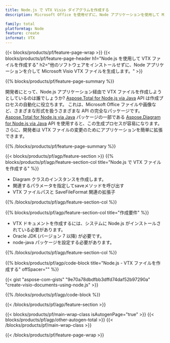```yaml
---
title: Node.js で VTX Visio ダイアグラムを作成する
description: Microsoft Office を使用せずに、Node アプリケーションを使用して Microsoft Visio VTX 図を生成します。 

family: total
platformtag: Node
feature: create
informat: VTX
---
```

{{< blocks/products/pf/feature-page-wrap >}}
{{< blocks/products/pf/feature-page-header h1="Node.js を使用して VTX ファイルを作成する" h2="他のソフトウェアをインストールせずに、Node アプリケーションを介して Microsoft Visio VTX ファイルを生成します。" >}}

{{% blocks/products/pf/feature-page-summary %}}

開発者にとって、Node.js アプリケーション経由で VTX ファイルを作成しようとしているのは誰でしょうか? [Aspose.Total for Node.js via Java](https://products.aspose.com/total/ja/nodejs-java/) API は作成プロセスの自動化に役立ちます。 これは、Microsoft Office ファイルや画像など、さまざまな形式を扱うさまざまな API の完全なパッケージです。 [Aspose.Total for Node.js via Java](https://products.aspose.com/total/ja/nodejs-java/) パッケージの一部である [Aspose.Diagram for Node.js via Java](https://products.aspose.com/diagram/ja/nodejs-java/) API を使用すると、この生成プロセスが容易になります。 さらに、開発者は VTX ファイルの変更のためにアプリケーションを簡単に拡張できます。 

{{% /blocks/products/pf/feature-page-summary %}}

{{< blocks/products/pf/agp/feature-section >}}
{{% blocks/products/pf/agp/feature-section-col title="Node.js で VTX ファイルを作成する" %}}

- Diagram クラスのインスタンスを作成します。
- 関連するパラメータを指定してsaveメソッドを呼び出す
- VTX ファイルパスと SaveFileFormat 関連の拡張子

{{% /blocks/products/pf/agp/feature-section-col %}}

{{% blocks/products/pf/agp/feature-section-col title="作成要件" %}}

- VTX ドキュメントを作成するには、システムに Node.js がインストールされている必要があります。
- Oracle JDK (バージョン 7 以降) が必要です。
- node-java パッケージを設定する必要があります。

{{% /blocks/products/pf/agp/feature-section-col %}}

{{% blocks/products/pf/agp/code-block title="Node.js - VTX ファイルを作成する" offSpacer="" %}}

{{< gist "aspose-com-gists" "9e70a78dbdfbb3dffd74daf52b97290a" "create-visio-documents-using-node.js" >}}

{{% /blocks/products/pf/agp/code-block %}}

{{< /blocks/products/pf/agp/feature-section >}}

{{< blocks/products/pf/main-wrap-class isAutogenPage="true" >}}
{{< blocks/products/pf/agp/other-autogen-total >}}
{{< /blocks/products/pf/main-wrap-class >}}

{{< /blocks/products/pf/feature-page-wrap >}}